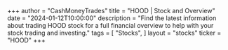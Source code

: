 +++
author = "CashMoneyTrades"
title = "HOOD | Stock and Overview"
date = "2024-01-12T10:00:00"
description = "Find the latest information about trading HOOD stock for a full financial overview to help with your stock trading and investing."
tags = [
   "Stocks",
]
layout = "stocks"
ticker = "HOOD"
+++
